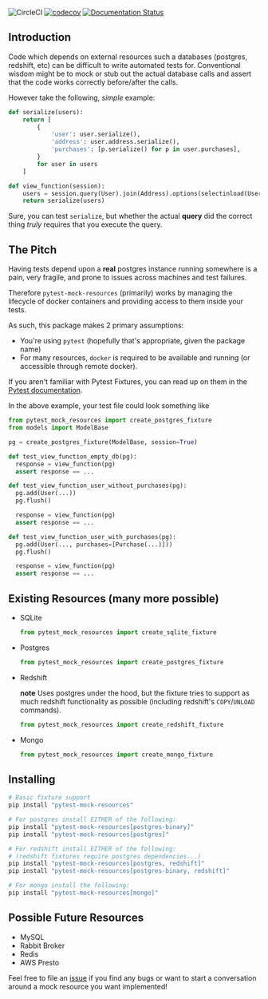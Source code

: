 ![CircleCI](https://img.shields.io/circleci/build/gh/schireson/pytest-mock-resources/master) [![codecov](https://codecov.io/gh/schireson/pytest-mock-resources/branch/master/graph/badge.svg)](https://codecov.io/gh/schireson/pytest-mock-resources) [![Documentation Status](https://readthedocs.org/projects/pytest-mock-resources/badge/?version=latest)](https://pytest-mock-resources.readthedocs.io/en/latest/?badge=latest)


## Introduction

Code which depends on external resources such a databases (postgres, redshift, etc) can be difficult
to write automated tests for. Conventional wisdom might be to mock or stub out the actual database
calls and assert that the code works correctly before/after the calls.

However take the following, _simple_ example:

```python
def serialize(users):
    return [
        {
            'user': user.serialize(),
            'address': user.address.serialize(),
            'purchases': [p.serialize() for p in user.purchases],
        }
        for user in users
    ]

def view_function(session):
    users = session.query(User).join(Address).options(selectinload(User.purchases)).all()
    return serialize(users)
```

Sure, you can test `serialize`, but whether the actual **query** did the correct thing _truly_
requires that you execute the query.

## The Pitch

Having tests depend upon a **real** postgres instance running somewhere is a pain, very fragile,
and prone to issues across machines and test failures.

Therefore `pytest-mock-resources` (primarily) works by managing the lifecycle of docker containers
and providing access to them inside your tests.

As such, this package makes 2 primary assumptions:
* You're using `pytest` (hopefully that's appropriate, given the package name)
* For many resources, `docker` is required to be available and running (or accessible through remote docker).

If you aren't familiar with Pytest Fixtures, you can read up on them in the [Pytest documentation](https://docs.pytest.org/en/latest/fixture.html).

In the above example, your test file could look something like

```python
from pytest_mock_resources import create_postgres_fixture
from models import ModelBase

pg = create_postgres_fixture(ModelBase, session=True)

def test_view_function_empty_db(pg):
  response = view_function(pg)
  assert response == ...

def test_view_function_user_without_purchases(pg):
  pg.add(User(...))
  pg.flush()

  response = view_function(pg)
  assert response == ...

def test_view_function_user_with_purchases(pg):
  pg.add(User(..., purchases=[Purchase(...)]))
  pg.flush()

  response = view_function(pg)
  assert response == ...
```

## Existing Resources (many more possible)

* SQLite

  ```python
  from pytest_mock_resources import create_sqlite_fixture
  ```

* Postgres

  ```python
  from pytest_mock_resources import create_postgres_fixture
  ```

* Redshift

  **note** Uses postgres under the hood, but the fixture tries to support as much
  redshift functionality as possible (including redshift's `COPY`/`UNLOAD` commands).

  ```python
  from pytest_mock_resources import create_redshift_fixture
  ```

* Mongo

  ```python
  from pytest_mock_resources import create_mongo_fixture
  ```

## Installing

```bash
# Basic fixture support
pip install "pytest-mock-resources"

# For postgres install EITHER of the following:
pip install "pytest-mock-resources[postgres-binary]"
pip install "pytest-mock-resources[postgres]"

# For redshift install EITHER of the following:
# (redshift fixtures require postgres dependencies...)
pip install "pytest-mock-resources[postgres, redshift]"
pip install "pytest-mock-resources[postgres-binary, redshift]"

# For mongo install the following:
pip install "pytest-mock-resources[mongo]"
```

## Possible Future Resources

* MySQL
* Rabbit Broker
* Redis
* AWS Presto

Feel free to file an [issue](https://github.com/schireson/pytest-mock-resources/issues) if you find any bugs or want to start a conversation around a mock resource you want implemented!
